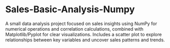 # Sales-Basic-Analysis-Numpy
A small data analysis project focused on sales insights using NumPy for numerical operations and correlation calculations, combined with Matplotlib/Pyplot for clear visualizations. Includes a scatter plot to explore relationships between key variables and uncover sales patterns and trends.

